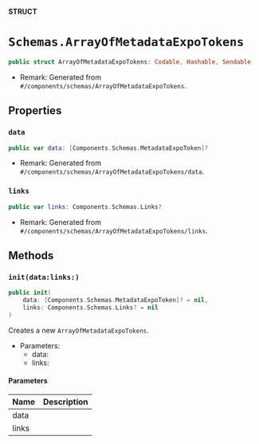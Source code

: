 **STRUCT**

# `Schemas.ArrayOfMetadataExpoTokens`

```swift
public struct ArrayOfMetadataExpoTokens: Codable, Hashable, Sendable
```

- Remark: Generated from `#/components/schemas/ArrayOfMetadataExpoTokens`.

## Properties
### `data`

```swift
public var data: [Components.Schemas.MetadataExpoToken]?
```

- Remark: Generated from `#/components/schemas/ArrayOfMetadataExpoTokens/data`.

### `links`

```swift
public var links: Components.Schemas.Links?
```

- Remark: Generated from `#/components/schemas/ArrayOfMetadataExpoTokens/links`.

## Methods
### `init(data:links:)`

```swift
public init(
    data: [Components.Schemas.MetadataExpoToken]? = nil,
    links: Components.Schemas.Links? = nil
)
```

Creates a new `ArrayOfMetadataExpoTokens`.

- Parameters:
  - data:
  - links:

#### Parameters

| Name | Description |
| ---- | ----------- |
| data |  |
| links |  |